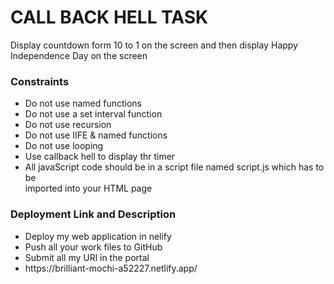 # CALL BACK HELL TASK
Display countdown form 10 to 1 on the screen and then display Happy Independence Day on the screen
<h3>Constraints</h3>
<ul>
  <li>Do not use named functions</li>
  <li>Do not use a set interval function </li>
  <li>Do not use recursion</li>
  <li>Do not use IIFE & named functions</li>
  <li>Do not use looping</li>
  <li>Use callback hell to display thr timer</li>
  <li>All javaScript code should be in a script file named script.js which has to be<br>imported into your HTML page</li>
</ul>
<h3>Deployment Link and Description</h3>
<ul>
  <li>Deploy my web application in nelify</li>
  <li>Push all your work files to GitHub</li>
  <li>Submit all my URl in the portal</li>
  <li>https://brilliant-mochi-a52227.netlify.app/</li>
</ul>
